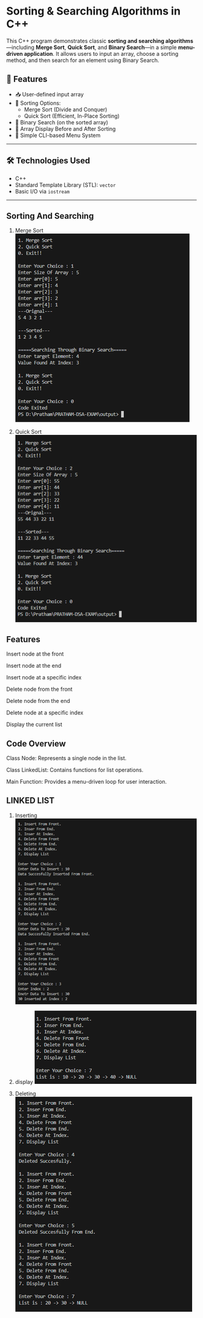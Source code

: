 # Sorting & Searching Algorithms in C++

This C++ program demonstrates classic **sorting and searching algorithms**—including **Merge Sort**, **Quick Sort**, and **Binary Search**—in a simple **menu-driven application**. It allows users to input an array, choose a sorting method, and then search for an element using Binary Search.

## 📌 Features

- 📥 User-defined input array
- 🔀 Sorting Options:
  - Merge Sort (Divide and Conquer)
  - Quick Sort (Efficient, In-Place Sorting)
- 🔎 Binary Search (on the sorted array)
- 🧾 Array Display Before and After Sorting
- 🧠 Simple CLI-based Menu System

---

## 🛠️ Technologies Used

- C++
- Standard Template Library (STL): `vector`
- Basic I/O via `iostream`

---


## Sorting And Searching

1. Merge Sort
![alt text](image-6.png)

2. Quick Sort
![alt text](image-7.png)


## Features
Insert node at the front

Insert node at the end

Insert node at a specific index

Delete node from the front

Delete node from the end

Delete node at a specific index

Display the current list

## Code Overview
Class Node: Represents a single node in the list.

Class LinkedList: Contains functions for list operations.

Main Function: Provides a menu-driven loop for user interaction.


## LINKED LIST

1. Inserting 
![alt text](image-3.png)

2. display
![alt text](image-4.png)

2. Deleting
![alt text](image-5.png)